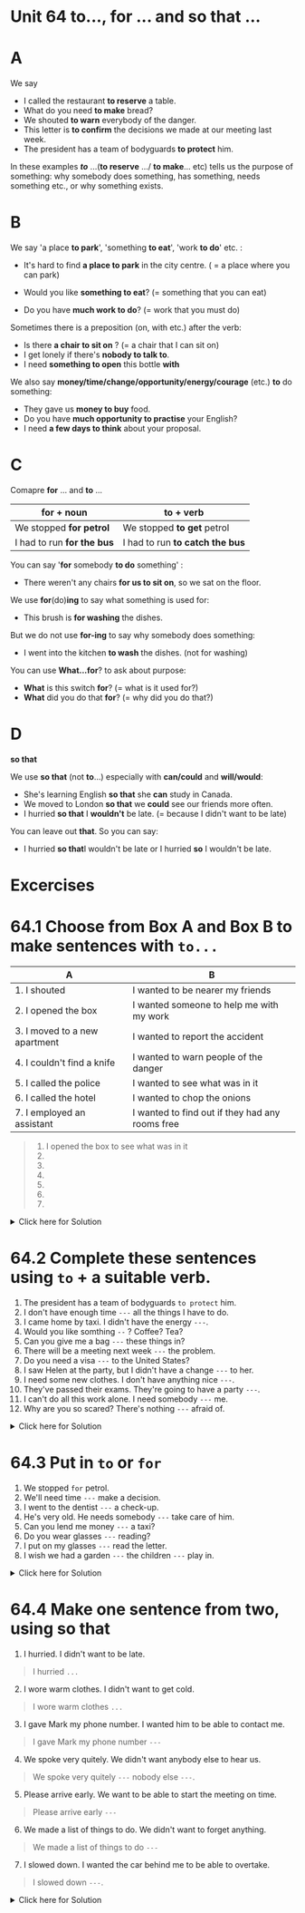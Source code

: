 # Unit 64 to..., for ... and so that ...

# A
We say
- I called the restaurant **to reserve** a table.
- What do you need **to make** bread?
- We shouted **to warn** everybody of the danger.
- This letter is **to confirm** the decisions we made at our meeting last week.
- The president has a team of  bodyguards **to protect** him.

In these examples ***to*** ...(**to reserve** .../ **to make**... etc) tells us the purpose of something: why somebody does something, has something, needs something etc., or why something exists.

# B
We say 'a place **to park**', 'something **to eat**', 'work **to do**' etc. :

- It's hard to find **a place to park** in the city centre. ( = a place where you can park)

- Would you like **something to eat**? (= something that you can eat)

- Do you have **much work to do**? (= work that you must do)

Sometimes there is a preposition (on, with etc.) after the verb:
- Is there **a chair to sit on** ? (= a chair that I can sit on)
- I get lonely if there's **nobody to talk to**.
- I need **something to open** this bottle **with**

We also say **money/time/change/opportunity/energy/courage** (etc.) **to** do something:

- They gave us **money to buy** food.
- Do you have **much opportunity to practise** your English?
- I need **a few days to think** about your proposal.

# C
Comapre **for** ... and **to** ...

|**for** + noun| **to** + verb|
|---|---|
|We stopped **for petrol** | We stopped **to get** petrol|
|I had to run **for the bus** | I had to run **to catch the bus**|

You can say '**for** somebody **to do** something' :
- There weren't any chairs **for us to sit on**, so we sat on the floor.

We use **for**(do)**ing** to say what something is used for:
- This brush is **for washing** the dishes.

But we do not use **for-ing** to say why somebody does something:
- I went into the kitchen **to wash** the dishes. (not for washing)

You can use **What...for**? to ask about purpose:
- **What** is this switch **for**? (= what is it used for?)
- **What** did you do that **for**? (= why did you do that?)

# D
**so that**

We use **so that** (not **to**...) especially with **can/could** and **will/would**:
- She's learning English **so that** she **can** study in Canada.
- We moved to London **so that** we **could** see our friends more often.
- I hurried **so that** I **wouldn't** be late. (= because I didn't want to be late)

You can leave out **that**. So you can say:
- I hurried **so that**I wouldn't be late or I hurried **so** I wouldn't be late.

# Excercises

# 64.1 Choose from Box A and Box B to make sentences with `to...`

|A| B|
|---|---|
|1. I shouted | I wanted to be nearer my friends|
|2. I opened the box | I wanted someone to help me with my work|
|3. I moved to a new apartment| I wanted to report the accident|
|4. I couldn't find a knife |  I wanted to warn people of the danger|
|5. I called the police| I wanted to see what was in it|
|6. I called the hotel| I wanted to chop the onions|
|7. I employed an assistant | I wanted to find out if they had any rooms free|

> 1. I opened the box to see what was in it 
> 2. 
> 3.
> 4.
> 5. 
> 6.
> 7.

<details >
<summary>Click here for Solution </summary>

1. I shouted to want people of the danger.
2. I opened the box to see what was in it.
3. I moved to a new apartment to be nearer my friends
4. I couldn't find a knife to chop the onions.
5. I called the police to report the accident
6. I called the hotel to find out if they had any rooms free
7. I employed an assistant to help me with my work

</details>

# 64.2 Complete these sentences using `to` + a suitable verb.
1. The president has a team of bodyguards `to protect` him.
2. I don't have enough time `---` all the things I have to do.
3. I came home by taxi. I didn't have the energy `---`.
4. Would you like somthing `--` ? Coffee? Tea?
5. Can you give me a bag `---` these things in?
6. There will be a meeting next week `---` the problem.
7. Do you need a visa `---` to the United States?
8. I saw Helen at the party, but I didn't have a change `---` to her.
9. I need some new clothes. I don't have anything nice `---`.
10. They've passed their exams. They're going to have a party `---`.
11. I can't do all this work alone. I need somebody `---` me.
12. Why are you so scared? There's nothing `---` afraid of.

<details>
<summary> Click here for Solution</summary>

1. The president has a team of bodyguards `to protect` him.

2. I don't have enough time `to do` all the things I have to do.

3. I came home by taxi. I didn't have the energy `to walk`

4. Would you like something `to drink`? Coffee? Tea?

5. Can you give me a bag `to put / to carry` these things in? 

6. There will be a meeting next week `to discuss/ to consider/ to talk about` the prolem.

7.  Do you need a visa `to go / to travel` to the United States?

8. I saw Helen at the party, but I didn't have a change `to walk/ to speak` to her.

9. I need some new clothes. I don't have anything nice `to wear/ to put on`

10. They've passed their exams. They're going to have a party `to celebrate`.

11. I can't do all this work alone. I need somebody `to help/ to assist` me.

12. Why are you so scared? There's nothing `to be` afraid of.

</details>

# 64.3  Put in `to` or `for`

1. We stopped `for` petrol.
2. We'll need time `---` make a decision.
3. I went to the dentist `---` a check-up.
4. He's very old. He needs somebody `---` take care of him.
5. Can you lend me money `---` a taxi?
6. Do you wear glasses `---` reading?
7. I put on my glasses `---` read the letter.
8. I wish we had a garden `---` the children `---` play in.

<details>
<summary> Click here for Solution</summary>

1. We stopped `for` petrol.

2. We'll need time `to` make a decision.

3. I went to the dentist `for` a check-up.

4. He's very old. He needs somebody `to` take care of him.

5. Do you lend me money `for` a taxi

6. Do you wear glasses `for` reading?

7.  I put on my glasses `to` read the letter.

8. I wish we had a garden `for` the children `to` play in.

</details>

# 64.4 Make one sentence from two, using **so that**

1. I hurried. I didn't want to be late.
> I hurried `...`
2. I wore warm clothes. I didn't want to get cold.
> I wore warm clothes `...`
3. I gave Mark my phone number. I wanted him to be able to contact me.
> I gave Mark my phone number `---`
4. We spoke very quitely. We didn't want anybody else to hear us.
> We spoke very quitely `---` nobody else `---`.
5. Please arrive early. We want to be able to start the meeting on time.
> Please arrive early `---`
6. We made a list of things to do. We didn't want to forget anything.
> We made a list of things to do `---`
7. I slowed down. I wanted the car behind me to be able to overtake.
> I slowed down `---`.

<details>
<summary> Click here for Solution</summary>

1. I hurried so that I wouldn't be late

2. I wore warm clothes so that I wouldn't `get/be` cold.

3. I gave Mark my phone number `so that he could contact me./would be able to contact me`

4. We spoke very quitely `so that` nobody else `could/would` hear us. 

5. Please arrive early so that `we can start the meeting on time/ we'll be able to start`

6. We made a list of things to do `so that we wouldn't forget anything`

7. I slowed down `so that the car behind me could overtake / would be able to overtake`

</details>
